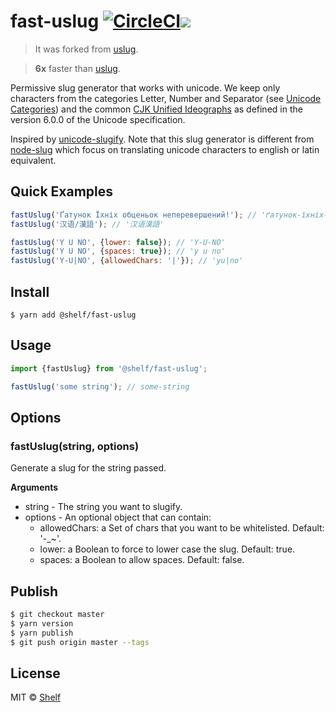 # fast-uslug [![CircleCI](https://circleci.com/gh/shelfio/fast-uslug/tree/master.svg?style=svg)](https://circleci.com/gh/shelfio/fast-uslug/tree/master)![](https://img.shields.io/badge/code_style-prettier-ff69b4.svg)

> It was forked from [uslug](https://github.com/jeremys/uslug).

> **6x** faster than [uslug](https://github.com/jeremys/uslug).

Permissive slug generator that works with unicode.
We keep only characters from the categories Letter, Number and Separator (see [Unicode Categories](http://www.unicode.org/versions/Unicode6.0.0/ch04.pdf))
and the common [CJK Unified Ideographs](http://www.unicode.org/versions/Unicode6.0.0/ch12.pdf) as defined in the version 6.0.0 of the Unicode specification.

Inspired by [unicode-slugify](https://github.com/mozilla/unicode-slugify).
Note that this slug generator is different from [node-slug](https://github.com/dodo/node-slug) which focus on translating unicode characters to english or latin equivalent.

## Quick Examples

```js
fastUslug('Ґатунок Їхніх обценьок неперевершений!'); // 'ґатунок-їхніх-обценьок-неперевершений'
fastUslug('汉语/漢語'); // '汉语漢語'

fastUslug('Y U NO', {lower: false}); // 'Y-U-NO'
fastUslug('Y U NO', {spaces: true}); // 'y u no'
fastUslug('Y-U|NO', {allowedChars: '|'}); // 'yu|no'
```

## Install

```
$ yarn add @shelf/fast-uslug
```

## Usage

```js
import {fastUslug} from '@shelf/fast-uslug';

fastUslug('some string'); // some-string
```

## Options

### fastUslug(string, options)

Generate a slug for the string passed.

**Arguments**

- string - The string you want to slugify.
- options - An optional object that can contain:
  - allowedChars: a Set of chars that you want to be whitelisted. Default: '-\_~'.
  - lower: a Boolean to force to lower case the slug. Default: true.
  - spaces: a Boolean to allow spaces. Default: false.

## Publish

```sh
$ git checkout master
$ yarn version
$ yarn publish
$ git push origin master --tags
```

## License

MIT © [Shelf](https://shelf.io)
